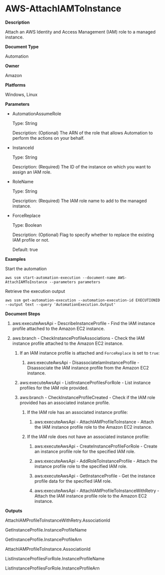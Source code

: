 # AWS\-AttachIAMToInstance<a name="automation-aws-attachiamtoinstance"></a>

**Description**

Attach an AWS Identity and Access Management \(IAM\) role to a managed instance\.

**Document Type**

Automation

**Owner**

Amazon

**Platforms**

Windows, Linux

**Parameters**
+ AutomationAssumeRole

  Type: String

  Description: \(Optional\) The ARN of the role that allows Automation to perform the actions on your behalf\.
+ InstanceId

  Type: String

  Description: \(Required\) The ID of the instance on which you want to assign an IAM role\.
+ RoleName

  Type: String

  Description: \(Required\) The IAM role name to add to the managed instance\.
+ ForceReplace

  Type: Boolean

  Description: \(Optional\) Flag to specify whether to replace the existing IAM profile or not\.

  Default: true

**Examples**

Start the automation

```
aws ssm start-automation-execution --document-name AWS-AttachIAMToInstance --parameters parameters
```

Retrieve the execution output

```
aws ssm get-automation-execution --automation-execution-id EXECUTIONID --output text --query 'AutomationExecution.Output'
```

**Document Steps**

1. aws:executeAwsApi \- DescribeInstanceProfile \- Find the IAM instance profile attached to the Amazon EC2 instance\.

1. aws:branch \- CheckInstanceProfileAssociations \- Check the IAM instance profile attached to the Amazon EC2 instance\.

   1. If an IAM instance profile is attached and `ForceReplace` is set to `true`:

      1. aws:executeAwsApi \- DisassociateIamInstanceProfile \- Disassociate the IAM instance profile from the Amazon EC2 instance\.

   1. aws:executeAwsApi \- ListInstanceProfilesForRole \- List instance profiles for the IAM role provided\.

   1. aws:branch \- CheckInstanceProfileCreated \- Check if the IAM role provided has an associated instance profile\.

      1. If the IAM role has an associated instance profile:

         1. aws:executeAwsApi \- AttachIAMProfileToInstance \- Attach the IAM instance profile role to the Amazon EC2 instance\.

      1. If the IAM role does not have an associated instance profile:

         1. aws:executeAwsApi \- CreateInstanceProfileForRole \- Create an instance profile role for the specified IAM role\.

         1. aws:executeAwsApi \- AddRoleToInstanceProfile \- Attach the instance profile role to the specified IAM role\.

         1. aws:executeAwsApi \- GetInstanceProfile \- Get the instance profile data for the specified IAM role\.

         1. aws:executeAwsApi \- AttachIAMProfileToInstanceWithRetry \- Attach the IAM instance profile role to the Amazon EC2 instance\.

**Outputs**

AttachIAMProfileToInstanceWithRetry\.AssociationId

GetInstanceProfile\.InstanceProfileName

GetInstanceProfile\.InstanceProfileArn

AttachIAMProfileToInstance\.AssociationId

ListInstanceProfilesForRole\.InstanceProfileName

ListInstanceProfilesForRole\.InstanceProfileArn
